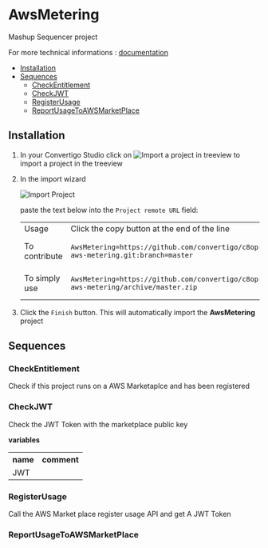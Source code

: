 


# AwsMetering

Mashup Sequencer project


For more technical informations : [documentation](./project.md)

- [Installation](#installation)
- [Sequences](#sequences)
    - [CheckEntitlement](#checkentitlement)
    - [CheckJWT](#checkjwt)
    - [RegisterUsage](#registerusage)
    - [ReportUsageToAWSMarketPlace](#reportusagetoawsmarketplace)


## Installation

1. In your Convertigo Studio click on ![](https://github.com/convertigo/convertigo/blob/develop/eclipse-plugin-studio/icons/studio/project_import.gif?raw=true "Import a project in treeview") to import a project in the treeview
2. In the import wizard

   ![](https://github.com/convertigo/convertigo/blob/develop/eclipse-plugin-studio/tomcat/webapps/convertigo/templates/ftl/project_import_wzd.png?raw=true "Import Project")
   
   paste the text below into the `Project remote URL` field:
   <table>
     <tr><td>Usage</td><td>Click the copy button at the end of the line</td></tr>
     <tr><td>To contribute</td><td>

     ```
     AwsMetering=https://github.com/convertigo/c8oprj-aws-metering.git:branch=master
     ```
     </td></tr>
     <tr><td>To simply use</td><td>

     ```
     AwsMetering=https://github.com/convertigo/c8oprj-aws-metering/archive/master.zip
     ```
     </td></tr>
    </table>
3. Click the `Finish` button. This will automatically import the __AwsMetering__ project


## Sequences

### CheckEntitlement

Check if this project runs on a AWS Marketaplce and has been registered

### CheckJWT

Check the JWT Token with the marketplace public key

**variables**

<table>
<tr>
<th>name</th><th>comment</th>
</tr>
<tr>
<td>JWT</td><td></td>
</tr>
</table>

### RegisterUsage

Call the AWS Market place register usage API and get A JWT Token

### ReportUsageToAWSMarketPlace



